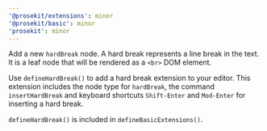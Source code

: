 ```yaml
---
'@prosekit/extensions': minor
'@prosekit/basic': minor
'prosekit': minor
---
```


Add a new `hardBreak` node. A hard break represents a line break in the text. It is a leaf node that will be rendered as a `<br>` DOM element.

Use `defineHardBreak()` to add a hard break extension to your editor. This extension includes the node type for `hardBreak`, the command `insertHardBreak` and keyboard shortcuts `Shift-Enter` and `Mod-Enter` for inserting a hard break.

`defineHardBreak()` is included in `defineBasicExtensions()`.

